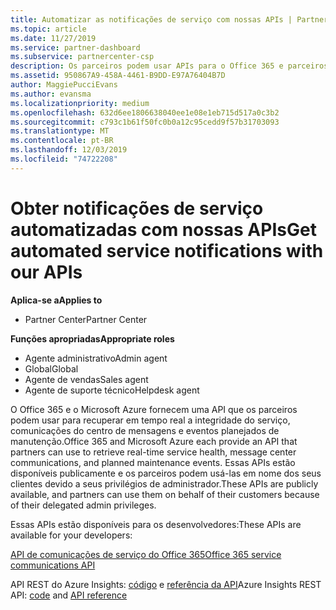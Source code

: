 ```yaml
---
title: Automatizar as notificações de serviço com nossas APIs | Partner Center
ms.topic: article
ms.date: 11/27/2019
ms.service: partner-dashboard
ms.subservice: partnercenter-csp
description: Os parceiros podem usar APIs para o Office 365 e parceiros de Microsoft Azure para a integridade do serviço em tempo real, comunicações do centro de mensagens e eventos de manutenção planejada.
ms.assetid: 950867A9-458A-4461-B9DD-E97A76404B7D
author: MaggiePucciEvans
ms.author: evansma
ms.localizationpriority: medium
ms.openlocfilehash: 632d6ee1806638040ee1e08e1eb715d517a0c3b2
ms.sourcegitcommit: c793c1b61f50fc0b0a12c95cedd9f57b31703093
ms.translationtype: MT
ms.contentlocale: pt-BR
ms.lasthandoff: 12/03/2019
ms.locfileid: "74722208"
---
```

# <a name="get-automated-service-notifications-with-our-apis"></a><span data-ttu-id="18d4f-103">Obter notificações de serviço automatizadas com nossas APIs</span><span class="sxs-lookup"><span data-stu-id="18d4f-103">Get automated service notifications with our APIs</span></span>

<span data-ttu-id="18d4f-104">**Aplica-se a**</span><span class="sxs-lookup"><span data-stu-id="18d4f-104">**Applies to**</span></span>

-  <span data-ttu-id="18d4f-105">Partner Center</span><span class="sxs-lookup"><span data-stu-id="18d4f-105">Partner Center</span></span>

<span data-ttu-id="18d4f-106">**Funções apropriadas**</span><span class="sxs-lookup"><span data-stu-id="18d4f-106">**Appropriate roles**</span></span>

- <span data-ttu-id="18d4f-107">Agente administrativo</span><span class="sxs-lookup"><span data-stu-id="18d4f-107">Admin agent</span></span>
- <span data-ttu-id="18d4f-108">Global</span><span class="sxs-lookup"><span data-stu-id="18d4f-108">Global</span></span> 
- <span data-ttu-id="18d4f-109">Agente de vendas</span><span class="sxs-lookup"><span data-stu-id="18d4f-109">Sales agent</span></span>
- <span data-ttu-id="18d4f-110">Agente de suporte técnico</span><span class="sxs-lookup"><span data-stu-id="18d4f-110">Helpdesk agent</span></span>

<span data-ttu-id="18d4f-111">O Office 365 e o Microsoft Azure fornecem uma API que os parceiros podem usar para recuperar em tempo real a integridade do serviço, comunicações do centro de mensagens e eventos planejados de manutenção.</span><span class="sxs-lookup"><span data-stu-id="18d4f-111">Office 365 and Microsoft Azure each provide an API that partners can use to retrieve real-time service health, message center communications, and planned maintenance events.</span></span> <span data-ttu-id="18d4f-112">Essas APIs estão disponíveis publicamente e os parceiros podem usá-las em nome dos seus clientes devido a seus privilégios de administrador.</span><span class="sxs-lookup"><span data-stu-id="18d4f-112">These APIs are publicly available, and partners can use them on behalf of their customers because of their delegated admin privileges.</span></span>

<span data-ttu-id="18d4f-113">Essas APIs estão disponíveis para os desenvolvedores:</span><span class="sxs-lookup"><span data-stu-id="18d4f-113">These APIs are available for your developers:</span></span>

[<span data-ttu-id="18d4f-114">API de comunicações de serviço do Office 365</span><span class="sxs-lookup"><span data-stu-id="18d4f-114">Office 365 service communications API</span></span>](https://go.microsoft.com/fwlink/p/?LinkId=616899)

<span data-ttu-id="18d4f-115">API REST do Azure Insights: [código](https://go.microsoft.com/fwlink/p/?LinkId=617299) e [referência da API](https://go.microsoft.com/fwlink/p/?LinkId=617300)</span><span class="sxs-lookup"><span data-stu-id="18d4f-115">Azure Insights REST API: [code](https://go.microsoft.com/fwlink/p/?LinkId=617299) and [API reference](https://go.microsoft.com/fwlink/p/?LinkId=617300)</span></span>

 

 



